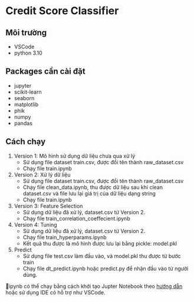 # Credit Score Classifier

## Môi trường
- VSCode
- python 3.10

## Packages cần cài đặt
- jupyter
- scikit-learn
- seaborn
- matplotlib
- phik
- numpy
- pandas

## Cách chạy
1. Version 1: Mô hình sử dụng dữ liệu chưa qua xử lý
    - Sử dụng file dataset train.csv, được đổi tên thành raw_dataset.csv
    - Chạy file train.ipynb
2. Version 2: Xử lý dữ liệu
    - Sử dụng file dataset train.csv, được đổi tên thành raw_dataset.csv
    - Chạy file clean_data.ipynb, thu được dữ liệu sau khi clean dataset.csv và file lưu lại giá trị của dữ liệu dạng string
    - Chạy file train.ipynb
3. Version 3: Feature Selection
    - Sử dụng dữ liệu đã xử lý, dataset.csv từ Version 2.
    - Chạy file train_correlation_coeffecient.ipynb
4. Version 4: Tuning
    - Sử dụng dữ liệu đã xử lý, dataset.csv từ Version 2.
    - Chạy file train_hyperparams.ipynb
    - Kết quả thu được là mô hình được lưu lại bằng pickle: model.pkl
5. Predict
    - Sử dụng file test.csv làm đầu vào, và model.pkl thu được từ bước train
    - Chạy file dt_predict.ipynb hoặc predict.py để nhận đầu vào từ người dùng.

📝ipynb có thể chạy bằng cách khởi tạo Jupter Notebook theo [hướng dẫn](https://docs.jupyter.org/en/latest/running.html) hoặc sử dụng IDE có hỗ trợ như VSCode.
